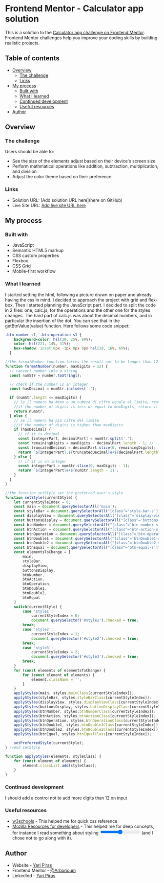 # Frontend Mentor - Calculator app solution

This is a solution to the [Calculator app challenge on Frontend Mentor](https://www.frontendmentor.io/challenges/calculator-app-9lteq5N29). Frontend Mentor challenges help you improve your coding skills by building realistic projects. 

## Table of contents

- [Overview](#overview)
  - [The challenge](#the-challenge)
  - [Links](#links)
- [My process](#my-process)
  - [Built with](#built-with)
  - [What I learned](#what-i-learned)
  - [Continued development](#continued-development)
  - [Useful resources](#useful-resources)
- [Author](#author)

## Overview

### The challenge

Users should be able to:

- See the size of the elements adjust based on their device's screen size
- Perform mathmatical operations like addition, subtraction, multiplication, and division
- Adjust the color theme based on their preference

### Links

- Solution URL: [Add solution URL here](here on GitHub)
- Live Site URL: [Add live site URL here](https://www.yaripiras.it)

## My process

### Built with

- JavaScript
- Semantic HTML5 markup
- CSS custom properties
- Flexbox
- CSS Grid
- Mobile-first workflow

### What I learned

I started setting the html, following a picture drawn on paper and already having the css in mind.
I decided to approach the project with grid and flex-box.
Then I started planning the JavaScript part.
I decided to split the code in 2 files: one, calc.js, for the operations and the other one for the styles changes.
The hard part of calc.js was about the decimal numbers, and in particular the insertion of the dot. You can see that in the getBtnValue(value) function.
Here follows some code snippet:


```css
.btn-number-s1, .btn-operation-s1 {
    background-color: hsl(30, 25%, 89%);
    color: hsl(221, 14%, 31%);
    box-shadow: inset 0px -3px 0px 0px hsl(28, 16%, 65%);
  }
```
```js
//the formatNumber function forces the result not to be longer than 12 digits
function formatNumber(number, maxDigits = 12) {
  // convert number into a string
  const numStr = number.toString();

  // check if the number is an integer
  const hasDecimal = numStr.includes('.');

  if (numStr.length <= maxDigits) {
    // Se il numero ha meno o un numero di cifre uguale al limite, restituiscilo com'è
    //if the number of digits is less or equal to maxDigits, return it as it is
    return numStr;
  } else {
    // Se il numero ha più cifre del limite
    //if the number of digits is higher than maxDigits
    if (hasDecimal) {
      // if it is decimal
      const [integerPart, decimalPart] = numStr.split('.');
      const remainingDigits = maxDigits - decimalPart.length - 1; // -1 per il punto decimale
      const truncatedDecimal = decimalPart.slice(0, remainingDigits);
      return `${integerPart}.${truncatedDecimal}e+${decimalPart.length}`;
    } else {
      // if it is an integer
      const integerPart = numStr.slice(0, maxDigits - 1);
      return `${integerPart}e+${numStr.length - 1}`;
    }
  }
}

//the function setStyle set the preferred user's style
function setStyle(currentStyle) { 
    let currentStyleIndex = 0; 
    const main = document.querySelectorAll('main');
    const styleBar = document.querySelectorAll("[class^='style-bar-s']");
    const displayView = document.querySelectorAll("[class^='display-view-s']");
    const buttonsDisplay = document.querySelectorAll("[class^='buttons-display-s']");
    const btnNumber = document.querySelectorAll("[class^='btn-number-s']");
    const btnAction = document.querySelectorAll("[class^='btn-action-s']");
    const btnOperation = document.querySelectorAll("[class^='btn-operation-s']");
    const btnDouble1 = document.querySelectorAll("[class^='btnDouble1-s']");
    const btnDouble2 = document.querySelectorAll("[class^='btnDouble2-s']");
    const btnEqual = document.querySelectorAll("[class^='btn-equal-s']");
    const elementsToChange = [
        main, 
        styleBar, 
        displayView, 
        buttonsDisplay, 
        btnNumber, 
        btnAction, 
        btnOperation, 
        btnDouble1,
        btnDouble2,
        btnEqual
    ]
    switch(currentStyle) {
        case 'style1':
            currentStyleIndex = 0;
            document.querySelector('#style1').checked = true;
        break;
        case 'style2':
            currentStyleIndex = 1;
            document.querySelector('#style2').checked = true;
        break;
        case 'style3':
            currentStyleIndex = 2;
            document.querySelector('#style3').checked = true;
        break;
    }
    for (const elements of elementsToChange) {
        for (const element of elements) {
            element.className = '';
        }
    }
    applyStyles(main, styles.mainClass[currentStyleIndex]);
    applyStyles(styleBar, styles.styleBarClass[currentStyleIndex]);
    applyStyles(displayView, styles.displayViewClass[currentStyleIndex]);
    applyStyles(buttonsDisplay, styles.buttonDisplayClass[currentStyleIndex]);
    applyStyles(btnNumber, styles.btnNumberClass[currentStyleIndex]);
    applyStyles(btnAction, styles.btnActionClass[currentStyleIndex]);
    applyStyles(btnOperation, styles.btnOperationClass[currentStyleIndex]);
    applyStyles(btnDouble1, styles.btnDouble1Class[currentStyleIndex]);
    applyStyles(btnDouble2, styles.btnDouble2Class[currentStyleIndex]);
    applyStyles(btnEqual, styles.btnEqualClass[currentStyleIndex]);

    setPreferredStyle(currentStyle);    
} //end setStyle

function applyStyles(elements, styleClass) {
    for (const element of elements) {
        element.classList.add(styleClass);
    }
}
```

### Continued development

I should add a control not to add more digits than 12 on input

### Useful resources

- [w3schools](https://www.w3schools.com/) - This helped me for quick css reference.
- [Mozilla Resources for developers](https://developer.mozilla.org/en-US/) - This helped me for deep concepts, for instance I read something about styling <input type="range"> (and I chose not to go along with it).

## Author

- Website - [Yari Piras](https://www.yaripiras.it)
- Frontend Mentor - [@Arboricum](https://www.frontendmentor.io/profile/Arboricum)
- LinkedInd - [Yari Piras](https://www.linkedin.com/in/yari-piras-3300b31a4/)


